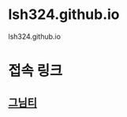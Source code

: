 # lsh324.github.io
lsh324.github.io

# 접속 링크
## [그님티](http://ec2-3-37-121-108.ap-northeast-2.compute.amazonaws.com)